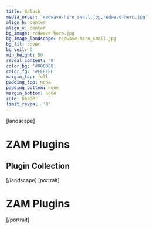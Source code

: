 ```yaml
---
title: Splash
media_order: 'redwave-hero_small.jpg,redwave-hero.jpg'
align_h: center
align_v: center
bg_image: redwave-hero.jpg
bg_image_landscape: redwave-hero_small.jpg
bg_fit: cover
bg_veil: 0
min_height: 50
reveal_content: '0'
color_bg: '#000000'
color_fg: '#FFFFFF'
margin_top: full
padding_top: none
padding_bottom: none
margin_bottom: none
role: header
limit_reveal: '0'
---
```


[landscape]
# ZAM Plugins
## Plugin Collection
[/landscape]
[portrait]
# ZAM Plugins
[/portrait]

